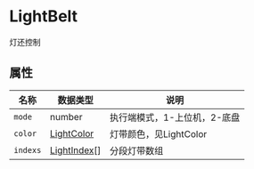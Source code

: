 # LightBelt

灯还控制

## 属性

| 名称     | 数据类型                            | 说明                         |
| -------- | ----------------------------------- | ---------------------------- |
| `mode`   | number                              | 执行端模式，1-上位机，2-底盘 |
| `color`  | [LightColor](#/Define-LightColor)   | 灯带颜色，见LightColor       |
| `indexs` | [LightIndex](#/Define-LightIndex)[] | 分段灯带数组                 |

